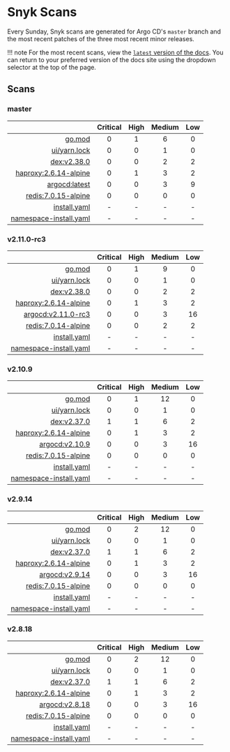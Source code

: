 # Snyk Scans

Every Sunday, Snyk scans are generated for Argo CD's `master` branch and the most recent patches of the three most
recent minor releases.

!!! note
    For the most recent scans, view the [`latest` version of the docs](https://argo-cd.readthedocs.io/en/latest/snyk/).
    You can return to your preferred version of the docs site using the dropdown selector at the top of the page.

## Scans

### master

|    | Critical | High | Medium | Low |
|---:|:--------:|:----:|:------:|:---:|
| [go.mod](master/argocd-test.html) | 0 | 1 | 6 | 0 |
| [ui/yarn.lock](master/argocd-test.html) | 0 | 0 | 1 | 0 |
| [dex:v2.38.0](master/ghcr.io_dexidp_dex_v2.38.0.html) | 0 | 0 | 2 | 2 |
| [haproxy:2.6.14-alpine](master/haproxy_2.6.14-alpine.html) | 0 | 1 | 3 | 2 |
| [argocd:latest](master/quay.io_argoproj_argocd_latest.html) | 0 | 0 | 3 | 9 |
| [redis:7.0.15-alpine](master/redis_7.0.15-alpine.html) | 0 | 0 | 0 | 0 |
| [install.yaml](master/argocd-iac-install.html) | - | - | - | - |
| [namespace-install.yaml](master/argocd-iac-namespace-install.html) | - | - | - | - |

### v2.11.0-rc3

|    | Critical | High | Medium | Low |
|---:|:--------:|:----:|:------:|:---:|
| [go.mod](v2.11.0-rc3/argocd-test.html) | 0 | 1 | 9 | 0 |
| [ui/yarn.lock](v2.11.0-rc3/argocd-test.html) | 0 | 0 | 1 | 0 |
| [dex:v2.38.0](v2.11.0-rc3/ghcr.io_dexidp_dex_v2.38.0.html) | 0 | 0 | 2 | 2 |
| [haproxy:2.6.14-alpine](v2.11.0-rc3/haproxy_2.6.14-alpine.html) | 0 | 1 | 3 | 2 |
| [argocd:v2.11.0-rc3](v2.11.0-rc3/quay.io_argoproj_argocd_v2.11.0-rc3.html) | 0 | 0 | 3 | 16 |
| [redis:7.0.14-alpine](v2.11.0-rc3/redis_7.0.14-alpine.html) | 0 | 0 | 2 | 2 |
| [install.yaml](v2.11.0-rc3/argocd-iac-install.html) | - | - | - | - |
| [namespace-install.yaml](v2.11.0-rc3/argocd-iac-namespace-install.html) | - | - | - | - |

### v2.10.9

|    | Critical | High | Medium | Low |
|---:|:--------:|:----:|:------:|:---:|
| [go.mod](v2.10.9/argocd-test.html) | 0 | 1 | 12 | 0 |
| [ui/yarn.lock](v2.10.9/argocd-test.html) | 0 | 0 | 1 | 0 |
| [dex:v2.37.0](v2.10.9/ghcr.io_dexidp_dex_v2.37.0.html) | 1 | 1 | 6 | 2 |
| [haproxy:2.6.14-alpine](v2.10.9/haproxy_2.6.14-alpine.html) | 0 | 1 | 3 | 2 |
| [argocd:v2.10.9](v2.10.9/quay.io_argoproj_argocd_v2.10.9.html) | 0 | 0 | 3 | 16 |
| [redis:7.0.15-alpine](v2.10.9/redis_7.0.15-alpine.html) | 0 | 0 | 0 | 0 |
| [install.yaml](v2.10.9/argocd-iac-install.html) | - | - | - | - |
| [namespace-install.yaml](v2.10.9/argocd-iac-namespace-install.html) | - | - | - | - |

### v2.9.14

|    | Critical | High | Medium | Low |
|---:|:--------:|:----:|:------:|:---:|
| [go.mod](v2.9.14/argocd-test.html) | 0 | 2 | 12 | 0 |
| [ui/yarn.lock](v2.9.14/argocd-test.html) | 0 | 0 | 1 | 0 |
| [dex:v2.37.0](v2.9.14/ghcr.io_dexidp_dex_v2.37.0.html) | 1 | 1 | 6 | 2 |
| [haproxy:2.6.14-alpine](v2.9.14/haproxy_2.6.14-alpine.html) | 0 | 1 | 3 | 2 |
| [argocd:v2.9.14](v2.9.14/quay.io_argoproj_argocd_v2.9.14.html) | 0 | 0 | 3 | 16 |
| [redis:7.0.15-alpine](v2.9.14/redis_7.0.15-alpine.html) | 0 | 0 | 0 | 0 |
| [install.yaml](v2.9.14/argocd-iac-install.html) | - | - | - | - |
| [namespace-install.yaml](v2.9.14/argocd-iac-namespace-install.html) | - | - | - | - |

### v2.8.18

|    | Critical | High | Medium | Low |
|---:|:--------:|:----:|:------:|:---:|
| [go.mod](v2.8.18/argocd-test.html) | 0 | 2 | 12 | 0 |
| [ui/yarn.lock](v2.8.18/argocd-test.html) | 0 | 0 | 1 | 0 |
| [dex:v2.37.0](v2.8.18/ghcr.io_dexidp_dex_v2.37.0.html) | 1 | 1 | 6 | 2 |
| [haproxy:2.6.14-alpine](v2.8.18/haproxy_2.6.14-alpine.html) | 0 | 1 | 3 | 2 |
| [argocd:v2.8.18](v2.8.18/quay.io_argoproj_argocd_v2.8.18.html) | 0 | 0 | 3 | 16 |
| [redis:7.0.15-alpine](v2.8.18/redis_7.0.15-alpine.html) | 0 | 0 | 0 | 0 |
| [install.yaml](v2.8.18/argocd-iac-install.html) | - | - | - | - |
| [namespace-install.yaml](v2.8.18/argocd-iac-namespace-install.html) | - | - | - | - |
